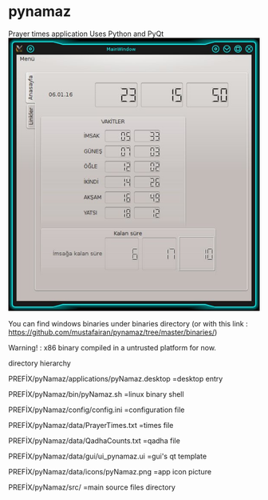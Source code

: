 # pynamaz
Prayer times application 
Uses Python and  PyQt 
[![pynamaz screenshot](https://github.com/mustafairan/pynamaz/raw/master/screenshot.jpg)](https://github.com/mustafairan/pynamaz/raw/master/screenshot.jpg)

You can find  windows binaries  under binaries directory (or with this link : https://github.com/mustafairan/pynamaz/tree/master/binaries/)

Warning! : x86 binary compiled in a untrusted platform for now.




directory hierarchy

PREFİX/pyNamaz/applications/pyNamaz.desktop   =desktop entry

PREFİX/pyNamaz/bin/pyNamaz.sh                 =linux binary shell

PREFİX/pyNamaz/config/config.ini              =configuration file

PREFİX/pyNamaz/data/PrayerTimes.txt           =times file

PREFİX/pyNamaz/data/QadhaCounts.txt           =qadha file

PREFİX/pyNamaz/data/gui/ui_pynamaz.ui         =gui's qt template

PREFİX/pyNamaz/data/icons/pyNamaz.png         =app icon picture

PREFİX/pyNamaz/src/                           =main source files directory

